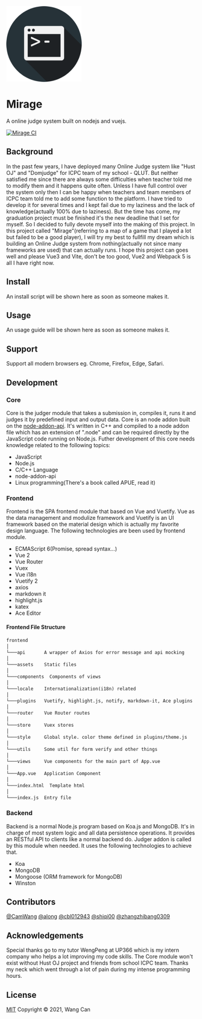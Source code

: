 <img src="./docs/public/logo.png" width="200">

# Mirage
A online judge system built on nodejs and vuejs.  
  
[![Mirage CI](https://github.com/CamWang/mirage/actions/workflows/ci.yml/badge.svg)](https://github.com/CamWang/mirage/actions/workflows/ci.yml)
## Background
In the past few years, I have deployed many Online Judge system like "Hust OJ" and "Domjudge" for ICPC team of my school - QLUT. But neither satisfied me since there are always some difficulties when teacher told me to modify them and it happens quite often. Unless I have full control over the system only then I can be happy when teachers and team members of ICPC team told me to add some function to the platform. I have tried to develop it for several times and I kept fail due to my laziness and the lack of knowledge(actually 100% due to laziness). But the time has come, my graduation project must be finished it's the new deadline that I set for myself. So I decided to fully devote myself into the making of this project. In this project called "Mirage"(referring to a map of a game that I played a lot but failed to be a good player), I will try my best to fullfill my dream which is building an Online Judge system from nothing(actually not since many frameworks are used) that can actually runs. I hope this project can goes well and please Vue3 and Vite, don't be too good, Vue2 and Webpack 5 is all I have right now.

## Install
An install script will be shown here as soon as someone makes it.

## Usage
An usage guide will be shown here as soon as someone makes it.

## Support
Support all modern browsers eg. Chrome, Firefox, Edge, Safari.

## Development

### Core
Core is the judger module that takes a submission in, compiles it, runs it and judges it by predefined input and output data. Core is an node addon built on the [node-addon-api](https://github.com/nodejs/node-addon-api). It's written in C++ and compiled to a node addon file which has an extension of ".node" and can be required directly by the JavaScript code running on Node.js. Futher development of this core needs knowledge related to the following topics:
* JavaScript
* Node.js
* C/C++ Language
* node-addon-api
* Linux programming(There's a book called APUE, read it)

### Frontend
Frontend is the SPA frontend module that based on Vue and Vuetify. Vue as the data management and modulize framework and Vuetify is an UI framework based on the material design which is actually my favorite design language. The following technologies are been used by frontend module.
* ECMAScript 6(Promise, spread syntax...)
* Vue 2
* Vue Router
* Vuex
* Vue i18n
* Vuetify 2
* axios
* markdown it
* highlight.js
* katex
* Ace Editor

#### Frontend File Structure
```
frontend
│
└───api       A wrapper of Axios for error message and api mocking
│   
└───assets    Static files
│   
└───components  Components of views
│   
└───locale    Internationalization(i18n) related
│   
└───plugins   Vuetify, highlight.js, notify, markdown-it, Ace plugins
│   
└───router    Vue Router routes
│   
└───store     Vuex stores
│   
└───style     Global style. color theme defined in plugins/theme.js
│   
└───utils     Some util for form verify and other things
│   
└───views     Vue components for the main part of App.vue
│   
└───App.vue   Application Component
│   
└───index.html  Template html
│   
└───index.js  Entry file
```

### Backend
Backend is a normal Node.js program based on Koa.js and MongoDB. It's in charge of most system logic and all data persistence operations. It provides an RESTful API to clients like a normal backend do. Judger addon is called by this module when needed. It uses the following technologies to achieve that.
* Koa
* MongoDB
* Mongoose (ORM framework for MongoDB)
* Winston

## Contributors
[@CamWang](https://github.com/camwang)
[@along](https://github.com/starnightw)
[@cbl012943](https://github.com/cbl012943)
[@shiqi00](https://github.com/Shiqi00)
[@zhangzhibang0309](https://github.com/zhangzhibang0309)

## Acknowledgements
Special thanks go to my tutor WengPeng at UP366 which is my intern company who helps a lot improving my code skills.
The Core module won't exist without Hust OJ project and friends from school ICPC team.
Thanks my neck which went through a lot of pain during my intense programming hours.

## License
[MIT](LICENSE)
Copyright © 2021, Wang Can
